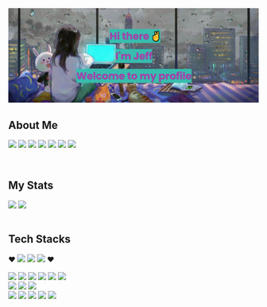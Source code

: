 <img alt="Banner" src="imgs/banner3.png">

<br/>
<h2>About Me</h2>

<div>
    <p>
        <a href="https://xjeeh.com"><img src="https://img.shields.io/badge/-my%20website-lightgrey"/></a>
        <a href="https://xjeeh.com.br/static/media/Jefferson%20William%20dos%20Santos-en.cdf2c97733ae09a3affc.pdf"><img src="https://img.shields.io/badge/resume-332B40"/></a>        
        <a href="https://www.linkedin.com/in/xjeeh"><img src="https://img.shields.io/badge/LinkedIn-0077B5?style=for-the-badge&logo=linkedin&logoColor=white"/></a>
        <a href="https://discord.gg/tZ6Gmrt7Cc"><img src="https://img.shields.io/badge/Discord-7289DA?style=for-the-badge&logo=discord&logoColor=white"/></a>
        <a href="https://twitch.tv/xjeeh_"><img src="https://img.shields.io/badge/Twitch-9146FF?style=for-the-badge&logo=twitch&logoColor=white"/></a>
        <a href="https://twitter.com/xjeeh_"><img src="https://img.shields.io/badge/Twitter-1DA1F2?style=for-the-badge&logo=twitter&logoColor=white"/></a>
        <a href="https://www.buymeacoffee.com/xjeeh"><img src="https://img.shields.io/badge/Buy_Me_A_Coffee-FFDD00?style=for-the-badge&logo=buy-me-a-coffee&logoColor=black"/></a>
    </p>
</div>

<br/>

<h2>My Stats</h2>
    <div>
        <img src="https://github-readme-stats.vercel.app/api?username=xjeeh&show_icons=true&theme=tokyonight&custom_title=xJeeh%27s%20GitHub%20Stats&hide_border=true&title_color=7039e6" />
        <img src="https://github-readme-stats.vercel.app/api/top-langs/?username=xjeeh&theme=tokyonight&hide_border=true&title_color=7039e6&layout=compact" />
    </div>
<br/>

<h2>Tech Stacks</h2>
<div>
    ❤️ 
    <img src="https://img.shields.io/badge/HTML-239120?style=for-the-badge&logo=html5&logoColor=white">
    <img src="https://img.shields.io/badge/JavaScript-F7DF1E?style=for-the-badge&logo=JavaScript&logoColor=white"> 
    <img src="https://img.shields.io/badge/CSS-239120?&style=for-the-badge&logo=css3&logoColor=white">
    ❤️
</div>

<br/>

<div>
    <img src="https://img.shields.io/badge/TypeScript-007ACC?style=for-the-badge&logo=typescript&logoColor=white">
    <img src="https://img.shields.io/badge/React-20232A?style=for-the-badge&logo=react&logoColor=61DAFB">
    <img src="https://img.shields.io/badge/Next.js-000?logo=nextdotjs&logoColor=fff&style=for-the-badge">
    <img src="https://img.shields.io/badge/Angular-DD0031?style=for-the-badge&logo=angular&logoColor=white">
    <img src="https://img.shields.io/badge/Node.js-43853D?style=for-the-badge&logo=node.js&logoColor=white">
    <img src="https://img.shields.io/badge/Express.js-404D59?style=for-the-badge">
</div>

<div>
    <img src="https://img.shields.io/badge/Sass-CC6699?style=for-the-badge&logo=sass&logoColor=white">
    <img src="https://img.shields.io/badge/Tailwind_CSS-38B2AC?style=for-the-badge&logo=tailwind-css&logoColor=white">
    <img src="https://img.shields.io/badge/styled--components-DB7093?style=for-the-badge&logo=styled-components&logoColor=white">
</div>

<div>
    <img src="https://img.shields.io/badge/AngularJS-E23237?style=for-the-badge&logo=angularjs&logoColor=white">
    <img src="https://img.shields.io/badge/C%23-239120?style=for-the-badge&logo=c-sharp&logoColor=white">
    <img src="https://img.shields.io/badge/.NET-5C2D91?style=for-the-badge&logo=.net&logoColor=white">
    <img src="https://img.shields.io/badge/Python-3776AB?style=for-the-badge&logo=python&logoColor=white">
    <img src="https://img.shields.io/badge/Amazon_AWS-232F3E?style=for-the-badge&logo=amazon-aws&logoColor=white">
</div>

<!-- transparent -->

<!-- tokyonight, radical, dark, synthwave, dracula -->

<!-- cobalt -->

<!-- merko, gruvbox, onedark, highcontrast -->

<!-- title_color, text_color, icon_color, border_color, bg_color, hide_border, theme, cache_seconds, locale, border_radius -->
